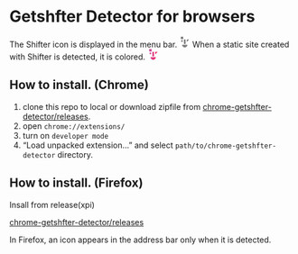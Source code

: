 # Getshfter Detector for browsers

The Shifter icon is displayed in the menu bar. ![Not Shifter](./Shifter_Mono_19.png)
 When a static site created with Shifter is detected, it is colored. ![Shifter!](./Shifter_Color_19.png)


## How to install. (Chrome)

1. clone this repo to local or download zipfile from [chrome-getshfter-detector/releases](https://github.com/getshifter/chrome-getshfter-detector/releases).
2. open `chrome://extensions/`
3. turn on `developer mode`
4. “Load unpacked extension…” and select `path/to/chrome-getshfter-detector` directory.


## How to install. (Firefox)

Insall from release(xpi)

[chrome-getshfter-detector/releases](https://github.com/getshifter/chrome-getshfter-detector/releases)

In Firefox, an icon appears in the address bar only when it is detected.

